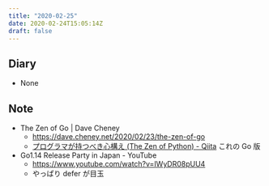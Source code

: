 ```yaml
---
title: "2020-02-25"
date: 2020-02-24T15:05:14Z
draft: false
---
```


## Diary

* None

## Note

* The Zen of Go | Dave Cheney
  * https://dave.cheney.net/2020/02/23/the-zen-of-go
  * [プログラマが持つべき心構え (The Zen of Python) - Qiita](https://qiita.com/IshitaTakeshi/items/e4145921c8dbf7ba57ef) これの Go 版
* Go1.14 Release Party in Japan - YouTube
  * https://www.youtube.com/watch?v=IWyDR08pUU4
  * やっぱり defer が目玉
